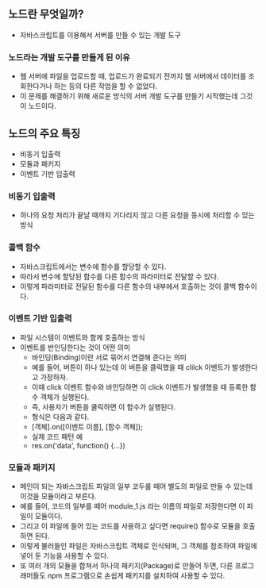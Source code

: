 ## 노드란 무엇일까?

- 자바스크립트를 이용해서 서버를 만들 수 있는 개발 도구

### 노드라는 개발 도구를 만들게 된 이유

- 웹 서버에 파일을 업로드할 때, 업로드가 완료되기 전까지 웹 서버에서 데이터를 조회한다거나 하는 등의 다른 작업을 할 수 없었다.
- 이 문제를 해결하기 위해 새로운 방식의 서버 개발 도구를 만들기 시작했는데 그것이 노드이다.

## 노드의 주요 특징

- 비동기 입출력
- 모듈과 패키지
- 이벤트 기반 입출력

### 비동기 입출력

- 하나의 요청 처리가 끝날 때까지 기다리지 않고 다른 요청을 동시에 처리할 수 있는 방식

### 콜백 함수

- 자바스크립트에서는 변수에 함수를 할당할 수 있다.
- 따라서 변수에 할당된 함수를 다른 함수의 파라미터로 전달할 수 있다.
- 이렇게 파라미터로 전달된 함수를 다른 함수의 내부에서 호출하는 것이 콜백 함수이다.

### 이벤트 기반 입출력

- 파일 시스템이 이벤트와 함께 호출하는 방식
- 이벤트를 반인딩한다는 것이 어떤 의미
  - 바인딩(Binding)이란 서로 묶어서 연결해 준다는 의미
  - 예를 들어, 버튼이 하나 있는데 이 버튼을 클릭했을 때 clilck 이벤트가 발생한다고 가장하자.
  - 이때 click 이벤트 함수와 바인딩하면 이 click 이벤트가 발생했을 때 등록한 함수 객체가 실행된다.
  - 즉, 사용자가 버튼을 쿨릭하면 이 함수가 실행된다.
  - 형식은 다음과 같다.
  - [객체].on([이벤트 이름], [함수 객체]);
  - 실제 코드 패턴 예
  - res.on('data', function() {...})

### 모듈과 패키지

- 메인이 되는 자바스크립트 파일의 일부 코두룰 떼어 별도의 파일로 만들 수 있는데 이것을 모듈이라고 부른다.
- 예를 들어, 코드의 일부를 떼어 module_1.js 라는 이름의 파일로 저장한다면 이 파일이 모듈이다.
- 그리고 이 파일에 들어 있는 코드를 사용하고 싶다면 require() 함수로 모듈을 호출하면 된다.
- 이렇게 불러들인 파일은 자바스크립트 객체로 인식되며, 그 객체를 참조하여 파일에 넣어 둔 기능을 사용할 수 있다.
- 또 여러 개의 모듈을 합쳐서 하나의 패키지(Package)로 만들어 두면, 다른 프로그래머들도 npm 프로그램으로 손쉽게 패키지를 설치하여 사용할 수 있다.
